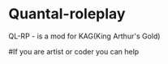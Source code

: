 # Quantal-roleplay
QL-RP  - is a mod for KAG(King Arthur's Gold)

#If you are artist or coder you can help
